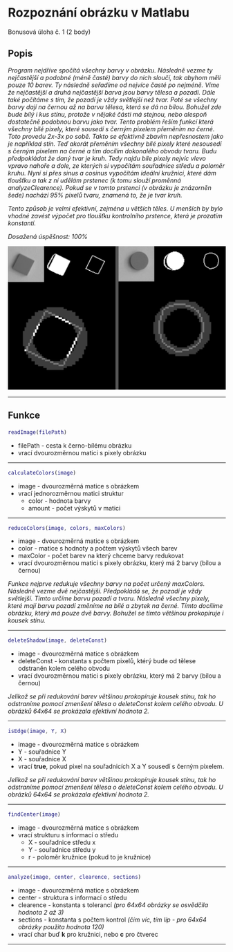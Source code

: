 
# Rozpoznání obrázku v Matlabu

Bonusová úloha č. 1 (2 body)

## Popis
*Program nejdříve spočítá všechny barvy v obrázku. Následně vezme ty nejčastější a podobné (méně časté) barvy do nich sloučí, tak abyhom měli pouze 10 barev.
Ty následně seřadíme od nejvíce časté po nejméně. Víme že nejčastější a druhá nejčastější barva jsou barvy tělesa a pozadí. Dále také počítáme s tím, že pozadí je vždy světlejší než tvar.
Poté se všechny barvy dají na černou až na barvu tělesa, která se dá na bílou. Bohužel zde bude bílý i kus stínu, protože v nějaké části má stejnou, nebo alespoň dostatečně podobnou barvu jako tvar. Tento problém řeším funkcí která všechny bílé pixely, které sousedí s černým pixelem přeměním na černé. Toto provedu 2x-3x po sobě. Takto se efektivně zbavím nepřesnostem jako je například stín. Teď akorát přeměním všechny bílé pixely které nesousedí s černým pixelem na černé a tím docílím dokonalého obvodu tvaru. Budu předpokládat že daný tvar je kruh. Tedy najdu bíle pixely nejvíc vlevo vpravo nahoře a dole, ze kterých si vypočítám souřadnice středu a poloměr kruhu. Nyní si přes sinus a cosinus vypočítám ideální kružnici, které dám tloušťku a tak z ní udělám prstenec (k tomu slouží proměnná analyzeClearence). Pokud se v tomto prstenci (v obrázku je znázorněn šede) nachází 95% pixelů tvaru, znamená to, že je tvar kruh.*

*Tento způsob je velmi efektivní, zejména u větších těles. U menších by bylo vhodné zavést výpočet pro tloušťku kontrolního prstence, která je prozatím konstantí.*

*Dosažená úspěšnost: 100%*

![Příklad](https://raw.githubusercontent.com/SmejkyJ/matlab-image-recognition/main/example_1.png)

___
## Funkce
```matlab
readImage(filePath)
```
- filePath - cesta k černo-bílému obrázku
- vrací dvourozměrnou matici s pixely obrázku
___
```matlab
calculateColors(image)
```
- image - dvourozměrná matice s obrázkem
- vrací jednorozměrnou matici struktur
    - color - hodnota barvy
    - amount - počet výskytů v matici
___

```matlab
reduceColors(image, colors, maxColors)
```
- image - dvourozměrná matice s obrázkem
- color - matice s hodnoty a počtem výskytů všech barev
- maxColor - počet barev na který chceme barvy redukovat
- vrací dvourozměrnou matici s pixely obrázku, který má 2 barvy (bílou a černou)

*Funkce nejprve redukuje všechny barvy na počet určený maxColors. Následně vezme dvě nejčastější. Předpokládá se, že pozadí je vždy světlejší. Tímto určíme barvu pozadí a tvaru. Následně všechny pixely, které mají barvu pozadí změníme na bílé a zbytek na černé. Tímto docílíme obrázku, který má pouze dvě barvy.
Bohužel se tímto většinou prokopíruje i kousek stínu.*
___
```matlab
deleteShadow(image, deleteConst)
```
- image - dvourozměrná matice s obrázkem
- deleteConst - konstanta s počtem pixelů, ktérý bude od tělese odstraněn kolem celého obvodu
- vrací dvourozměrnou matici s pixely obrázku, který má 2 barvy (bílou a černou)

*Jelikož se při redukování barev většinou prokopíruje kousek stínu, tak ho odstraníme pomocí zmenšení tělesa o deleteConst kolem celého obvodu.
U obrázků 64x64 se prokázala efektivní hodnota 2.*
___
```matlab
isEdge(image, Y, X)
```
- image - dvourozměrná matice s obrázkem
- Y - souřadnice Y
- X - souřadnice X
- vrací **true**, pokud pixel na souřadnicích X a Y sousedí s černým pixelem.

*Jelikož se při redukování barev většinou prokopíruje kousek stínu, tak ho odstraníme pomocí zmenšení tělesa o deleteConst kolem celého obvodu.
U obrázků 64x64 se prokázala efektivní hodnota 2.*
___
```matlab
findCenter(image)
```
- image - dvourozměrná matice s obrázkem
- vrací strukturu s informací o středu
    - X - souřadnice středu x
    - Y - souřadnice středu y
    - r - poloměr kružnice (pokud to je kružnice)
___
```matlab
analyze(image, center, clearence, sections)
```
- image - dvourozměrná matice s obrázkem
- center - struktura s informací o středu
- clearence - konstanta s tolerancí *(pro 64x64 obrázky se osvědčila hodnota 2 až 3)*
- sections - konstanta s počtem kontrol *(čím víc, tím líp - pro 64x64 obrázky použita hodnota 120)*
- vrací char buď **k** pro kružnici, nebo **c** pro čtverec
___
